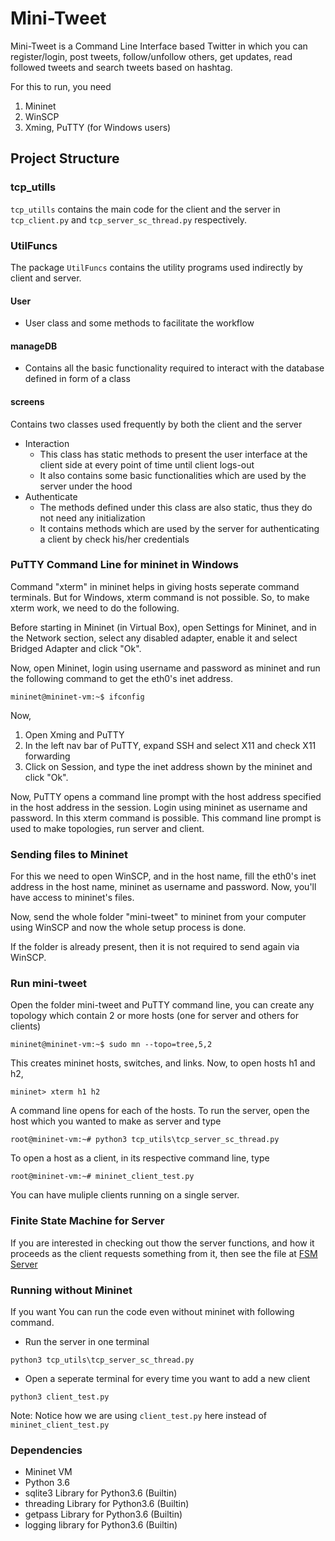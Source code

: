 # Mini-Tweet 
Mini-Tweet is a Command Line Interface based Twitter in which you can register/login, post tweets, follow/unfollow others, get updates, read followed tweets and search tweets based on hashtag. 

For this to run, you need

1) Mininet 
2) WinSCP 
3) Xming, PuTTY (for Windows users)
   

## Project Structure

### tcp_utills
`tcp_utills` contains the main code for the client and the server in `tcp_client.py` and `tcp_server_sc_thread.py` respectively.

### UtilFuncs
The package `UtilFuncs` contains the utility programs used indirectly by client and server.

#### User
- User class and some methods to facilitate the workflow

#### manageDB
- Contains all the basic functionality required to interact with the database defined in form of a class

#### screens
Contains two classes used frequently by both the client and the server
- Interaction
  - This class has static methods to present the user interface at the client side at every point of time until client logs-out
  - It also contains some basic functionalities which are used by the server under the hood
- Authenticate
  - The methods defined under this class are also static, thus they do not need any initialization
  - It contains methods which are used by the server for authenticating a client by check his/her credentials


### PuTTY Command Line for mininet in Windows
Command "xterm" in mininet helps in giving hosts seperate command terminals. But for Windows, xterm command is not possible. So, to make xterm work, we need to do the following. 

Before starting in Mininet (in Virtual Box), open Settings for Mininet, and in the Network section, select any disabled adapter, enable it and select Bridged Adapter and click "Ok".

Now, open Mininet, login using username and password as mininet and run the following command to get the eth0's inet address.
```
mininet@mininet-vm:~$ ifconfig
```
Now, 
1) Open Xming and PuTTY
2) In the left nav bar of PuTTY, expand SSH and select X11 and check X11 forwarding
3) Click on Session, and type the inet address shown by the mininet and click "Ok".

Now, PuTTY opens a command line prompt with the host address specified in the host address in the session. Login using mininet as username and password. In this xterm command is possible. This command line prompt is used to make topologies, run server and client.

### Sending files to Mininet
For this we need to open WinSCP, and in the host name, fill the eth0's inet address in the host name, mininet as username and password. Now, you'll have access to mininet's files.

Now, send the whole folder "mini-tweet" to mininet from your computer using WinSCP and now the whole setup process is done.

If the folder is already present, then it is not required to send again via WinSCP. 

### Run mini-tweet
Open the folder mini-tweet and PuTTY command line, you can create any topology which contain 2 or more hosts (one for server and others for clients)
```  
mininet@mininet-vm:~$ sudo mn --topo=tree,5,2
```

This creates mininet hosts, switches, and links. Now, to open hosts h1 and h2,
```
mininet> xterm h1 h2
```

A command line opens for each of the hosts. To run the server, open the host which you wanted to make as server and type
```
root@mininet-vm:~# python3 tcp_utils\tcp_server_sc_thread.py
```
To open a host as a client, in its respective command line, type
```
root@mininet-vm:~# mininet_client_test.py
```
You can have muliple clients running on a single server.


### Finite State Machine for Server
If you are interested in checking out thow the server functions, and how it proceeds as the client requests something from it, then see the file at [FSM Server](server_fsm.pdf)


### Running without Mininet
If you want You can run the code even without mininet with following command. 

- Run the server in one terminal
```
python3 tcp_utils\tcp_server_sc_thread.py
```

- Open a seperate terminal for every time you want to add a new client

```
python3 client_test.py
```

Note: Notice how we are using `client_test.py` here instead of `mininet_client_test.py`



### Dependencies

- Mininet VM
- Python 3.6
- sqlite3 Library for Python3.6 (Builtin)
- threading Library for Python3.6 (Builtin)
- getpass Library for Python3.6 (Builtin)
- logging library for Python3.6 (Builtin)
